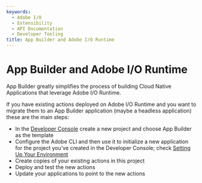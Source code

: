 ```yaml
---
keywords:
  - Adobe I/O
  - Extensibility
  - API Documentation
  - Developer Tooling
title: App Builder and Adobe I/O Runtime
---
```


# App Builder and Adobe I/O Runtime
 
App Builder greatly simplifies the process of building Cloud Native Applications that leverage Adobe I/O Runtime. 

If you have existing actions deployed on Adobe I/O Runtime and you want to migrate them to an App Builder application (maybe a headless application) these are the main steps:
* In the [Developer Console](https://developer.adobe.com/console) create a new project and choose App Builder as the template
* Configure the Adobe CLI and then use it to initialize a new application for the project you’ve created in the Developer Console; check [Setting Up Your Environment](../getting-started/index.md)
* Create copies of your existing actions in this project
* Deploy and test the new actions
* Update your applications to point to the new actions
